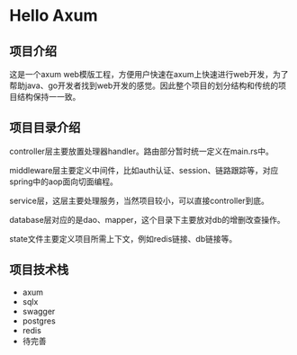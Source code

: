 # Hello Axum 

## 项目介绍
这是一个axum web模版工程，方便用户快速在axum上快速进行web开发，为了帮助java、go开发者找到web开发的感觉。因此整个项目的划分结构和传统的项目结构保持一一致。

## 项目目录介绍
controller层主要放置处理器handler。路由部分暂时统一定义在main.rs中。

middleware层主要定义中间件，比如auth认证、session、链路跟踪等，对应spring中的aop面向切面编程。

service层，这层主要处理服务，当然项目较小，可以直接controller到底。

database层对应的是dao、mapper，这个目录下主要放对db的增删改查操作。

state文件主要定义项目所需上下文，例如redis链接、db链接等。





## 项目技术栈

- axum
- sqlx
- swagger
- postgres
- redis
- 待完善
